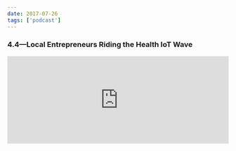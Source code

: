 ```yaml
---
date: 2017-07-26
tags: ['podcast']
---
```


### 4.4—Local Entrepreneurs Riding the Health IoT Wave

<iframe
  height="200px"
  width="100%"
  frameborder="no"
  scrolling="no"
  seamless
  src="https://widget.spreaker.com/player?episode_id=12400482&theme=light&autoplay=false&playlist=false"
></iframe>
